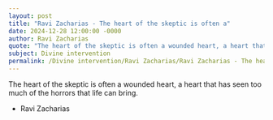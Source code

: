 ```yaml
---
layout: post
title: "Ravi Zacharias - The heart of the skeptic is often a"
date: 2024-12-28 12:00:00 -0000
author: Ravi Zacharias
quote: "The heart of the skeptic is often a wounded heart, a heart that has seen too much of the horrors that life can bring."
subject: Divine intervention
permalink: /Divine intervention/Ravi Zacharias/Ravi Zacharias - The heart of the skeptic is often a
---
```


The heart of the skeptic is often a wounded heart, a heart that has seen too much of the horrors that life can bring.

- Ravi Zacharias

